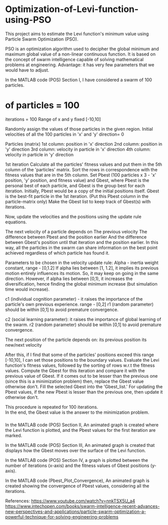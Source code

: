 # Optimization-of-Levi-function-using-PSO

This project aims to estimate the Levi function's minimum value using Particle Swarm Optimization (PSO). 

PSO is an optimization algorithm used to decipher the global minimum and maximum global value of a non-linear continuous function. It is based on the concept of swarm intelligence capable of solving mathematical problems at engineering. 
Advantage: it has very few parameters that we would have to adjust. 

In the MATLAB code (POS) Section I, 
I have considered a swarm of 100 particles. 
# of particles = 100
iterations = 100
Range of x and y fixed [-10,10]

Randomly assign the values of those particles in the given region. 
Initial velocities of all the 100 particles in 'x' and 'y' direction= 0

Particles (matrix)
1st column: position in 'x' direction
2nd column: position in 'y' direction
3rd column: velocity in particle in 'x' direction
 4th column: velocity in particle in 'y' direction 

1st iteration
Calculate all the particles' fitness values and put them in the 5th column of the 'particles' matrix.
Sort the rows in correspondence with the fitness values that are in the 5th column.
Set Pbest (100 particles x 3 - 'x' position, 'y' position, and fitness value) and Gbest, where Pbest is the personal best of each particle, and Gbest is the group best for each iteration.
Initially, Pbest would be a copy of the initial positions itself. Gbest is the best-fit particle in the 1st iteration. (Put this Pbest column in the particle-matrix only)
Make the Gbest list to keep track of Gbest(s) with iterations.

Now, update the velocities and the positions using the update rule equations.  

The next velocity of a particle depends on 
The previous velocity
The difference between Pbest and the position earlier 
And the difference between Gbest's position until that iteration and the position earlier. In this way, all the particles in the swarm can share information on the best point achieved regardless of which particle has found it.  

Parameters to be chosen in the velocity update rule:
Alpha - inertia weight constant, range - [0,1.2]
If alpha lies between [1, 1.2], it implies its previous motion entirely influences its motion. So, it may keep on going in the same direction. However, if alpha lies between [0,1), it increases the diversification, hence finding the global minimum increase (but simulation time would increase).

c1 (individual cognition parameter) - it raises the importance of the particle's own previous experience. range - [0,2]
r1 (random parameter) should be within [0,1] to avoid premature convergence. 

c2 (social learning parameter): it raises the importance of global learning of the swarm.
r2 (random parameter) should be within [0,1] to avoid premature convergence.  

The next position of the particle depends on:
its previous position
its new/next velocity

After this, if I find that some of the particles' positions exceed this range [-10,10], I can set those positions to the boundary values. 
Evaluate the Levi function's fitness values, followed by the sorting of rows w.r.t the fitness values. Compute the Gbest for this iteration and compare it with the previous value of Gbest. If it comes out to be lesser than the previous one (since this is a minimization problem) then, replace the Gbest value otherwise don't. Fill the selected Gbest into the 'Gbest_list.' For updating the Pbest values, if the new Pbest is lesser than the previous one, then update it otherwise don't. 

This procedure is repeated for 100 iterations.  
In the end, the Gbest value is the answer to the minimization problem.
###

In the MATLAB code (POS) Section II,
An animated graph is created where the Levi function is plotted, and the Pbest values for the first iteration are marked. 

In the MATLAB code (POS) Section III, 
An animated graph is created that displays how the Gbest moves over the surface of the Levi function.

In the MATLAB code (POS) Section IV, 
a graph is plotted between the number of iterations (x-axis) and the fitness values of Gbest positions (y-axis).

In the MATLAB code (Pbest_Plot_Convergence),
An animated graph is created showing the convergence of Pbest values, considering all the iterations.


References: 
https://www.youtube.com/watch?v=nnkTSX5U_a4
https://www.intechopen.com/books/swarm-intelligence-recent-advances-new-perspectives-and-applications/particle-swarm-optimization-a-powerful-technique-for-solving-engineering-problems

